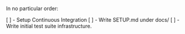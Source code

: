 In no particular order:

[ ] - Setup Continuous Integration
[ ] - Write SETUP.md under docs/
[ ] - Write initial test suite infrastructure.


